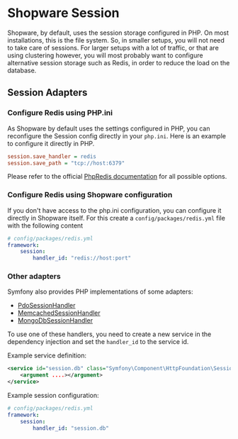 # Shopware Session

Shopware, by default, uses the session storage configured in PHP. On most installations, this is the file system. So, in smaller setups, you will not need to take care of sessions.
For larger setups with a lot of traffic, or that are using clustering however, you will most probably want to configure alternative session storage such as Redis, in order to reduce the load on the database.

## Session Adapters

### Configure Redis using PHP.ini

As Shopware by default uses the settings configured in PHP, you can reconfigure the Session config directly in your `php.ini`. Here is an example to configure it directly in PHP.

```ini
session.save_handler = redis
session.save_path = "tcp://host:6379"
```

Please refer to the official [PhpRedis documentation](https://github.com/phpredis/phpredis#php-session-handler) for all possible options.

### Configure Redis using Shopware configuration

If you don't have access to the php.ini configuration, you can configure it directly in Shopware itself. For this create a `config/packages/redis.yml` file with the following content

```yaml
# config/packages/redis.yml
framework:
    session:
        handler_id: "redis://host:port"
```

### Other adapters

Symfony also provides PHP implementations of some adapters:

- [PdoSessionHandler](https://github.com/symfony/symfony/blob/5.4/src/Symfony/Component/HttpFoundation/Session/Storage/Handler/PdoSessionHandler.php)
- [MemcachedSessionHandler](https://github.com/symfony/symfony/blob/5.4/src/Symfony/Component/HttpFoundation/Session/Storage/Handler/MemcachedSessionHandler.php)
- [MongoDbSessionHandler](https://github.com/symfony/symfony/blob/5.4/src/Symfony/Component/HttpFoundation/Session/Storage/Handler/MongoDbSessionHandler.php)

To use one of these handlers, you need to create a new service in the dependency injection and set the `handler_id` to the service id.

Example service definition:

```xml
<service id="session.db" class="Symfony\Component\HttpFoundation\Session\Storage\Handler\PdoSessionHandler">
    <argument ....></argument>
</service>
```

Example session configuration:

```yaml
# config/packages/redis.yml
framework:
    session:
        handler_id: "session.db"
```
